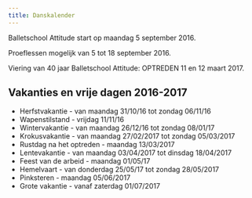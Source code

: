 ```yaml
---
title: Danskalender
---
```


Balletschool Attitude start op maandag 5 september 2016.

Proeflessen mogelijk van 5 tot 18 september 2016.

Viering van 40 jaar Balletschool Attitude: OPTREDEN 11 en 12 maart 2017.

## Vakanties en vrije dagen 2016-2017

* Herfstvakantie        - van maandag 31/10/16 tot zondag 06/11/16
* Wapenstilstand        - vrijdag 11/11/16
* Wintervakantie        - van maandag 26/12/16 tot zondag 08/01/17
* Krokusvakantie        - van maandag 27/02/2017 tot zondag 05/03/2017
* Rustdag na het optreden - maandag 13/03/2017
* Lentevakantie         - van maandag 03/04/2017 tot dinsdag 18/04/2017
* Feest van de arbeid   - maandag 01/05/17
* Hemelvaart            - van donderdag 25/05/17 tot zondag 28/05/2017
* Pinksteren            - maandag 05/06/2017
* Grote vakantie        - vanaf zaterdag 01/07/2017
